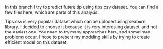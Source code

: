 In this branch I try to predict future tip using tips.csv dataset.
You can find a few files here, which are parts of this analysis.




Tips.csv is very popular dataset which can be uploded using seaborn library. I decided to choose it because it is very interesting dataset, and not the easiest one. You need to try many approaches here, and sometimes problems occur.
I hope to present my modeling skills by trying to create efficient model on this dataset. 




